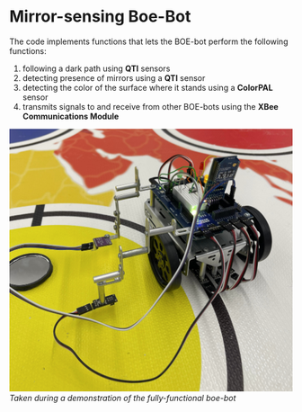 # Mirror-sensing Boe-Bot
The code implements functions that lets the BOE-bot perform the following functions: 
1. following a dark path using **QTI** sensors
2. detecting presence of mirrors using a **QTI** sensor
3. detecting the color of the surface where it stands using a **ColorPAL** sensor
4. transmits signals to and receive from other BOE-bots using the **XBee Communications Module**

![This is an image of the boe-bot in action](image.png)
*Taken during a demonstration of the fully-functional boe-bot*

